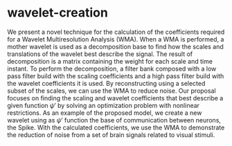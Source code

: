# wavelet-creation
We present a novel technique for the calculation of the coefficients required for a Wavelet Multiresolution Analysis (WMA). When a WMA is performed, a mother wavelet is used as a decomposition base to find how the scales and translations of the wavelet best describe the signal. The result of decomposition is a matrix containing the weight for each scale and time instant. To perform the decomposition, a filter bank composed with a low pass filter build with the scaling coefficients and a high pass filter build with the wavelet coefficients it is used. By reconstructing using a selected subset of the scales, we can use the WMA to reduce noise. Our proposal focuses on finding the scaling and wavelet coefficients that best describe a given function $\psi'$ by solving an optimization problem with nonlinear restrictions. As an example of the proposed model, we create a new wavelet using as $\psi'$ function the base of communication between neurons, the Spike. With the calculated coefficients, we use the WMA to demonstrate the reduction of noise from a set of brain signals related to visual stimuli.
